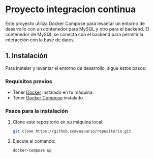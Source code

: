 # Proyecto integracion continua

Este proyecto utiliza Docker Compose para levantar un entorno de desarrollo con un contenedor para MySQL y otro para el backend. El contenedor de MySQL se conecta con el backend para permitir la interacción con la base de datos.

## 1. Instalación

Para instalar y levantar el entorno de desarrollo, sigue estos pasos:

### Requisitos previos

- Tener [Docker](https://www.docker.com/products/docker-desktop) instalado en tu máquina.
- Tener [Docker Compose](https://docs.docker.com/compose/install/) instalado.

### Pasos para la instalación

1. Clone este repositorio en su máquina local:
   ```bash
   git clone https://github.com/usuario/repositorio.git

2. Ejecute el comando:
    ```bash
   docker-compose up

